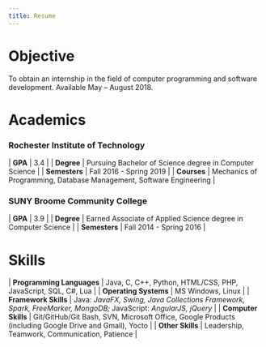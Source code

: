 ```yaml
---
title: Resume
---
```


# Objective

To obtain an internship in the field of computer programming and software development. Available May – August 2018.

# Academics

### Rochester Institute of Technology

| **GPA** | 3.4 |
| **Degree** | Pursuing Bachelor of Science degree in Computer Science |
| **Semesters** | Fall 2016 - Spring 2019 |
| **Courses** | Mechanics of Programming, Database Management, Software Engineering |

### SUNY Broome Community College

| **GPA** | 3.9 |
| **Degree** | Earned Associate of Applied Science degree in Computer Science |
| **Semesters** | Fall 2014 - Spring 2016 |

# Skills

| **Programming Languages** | Java, C, C++, Python, HTML/CSS, PHP, JavaScript, SQL, C#, Lua |
| **Operating Systems** | MS Windows, Linux |
| **Framework Skills** | Java: *JavaFX, Swing, Java Collections Framework, Spark, FreeMarker, MongoDB;* JavaScript: *AngularJS, jQuery* |
| **Computer Skills** | Git/GitHub/Git Bash, SVN, Microsoft Office, Google Products (including Google Drive and Gmail), Yocto |
| **Other Skills** | Leadership, Teamwork, Communication, Patience |